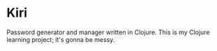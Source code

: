 Kiri
====

Password generator and manager written in Clojure. This is my Clojure learning project; it's gonna be messy.
